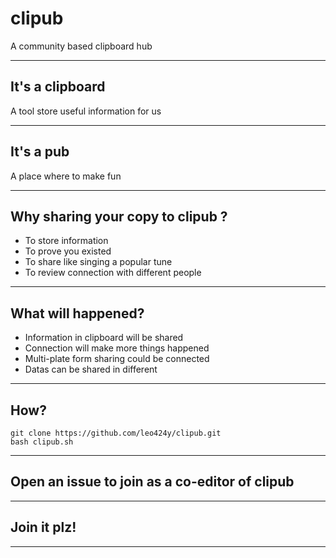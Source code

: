 # clipub
A community based clipboard hub

---

## It's a clipboard
A tool store useful information for us

---

## It's a pub
A place where to make fun  

---

## Why sharing your copy to clipub ?
- To store information
- To prove you existed
- To share like singing a popular tune
- To review connection with different people

---

## What will happened?
- Information in clipboard will be shared
- Connection will make more things happened
- Multi-plate form sharing could be connected
- Datas can be shared in different

---

## How?
```
git clone https://github.com/leo424y/clipub.git
bash clipub.sh
```

---

## Open an issue to join as a co-editor of clipub


---

## Join it plz!


---

